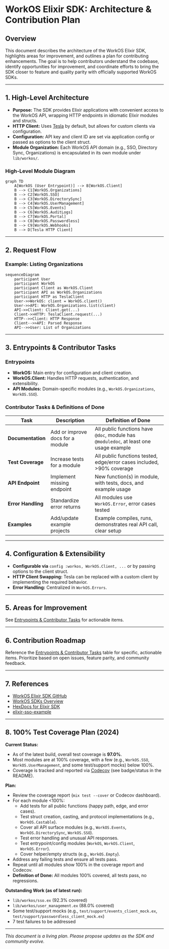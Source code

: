 # WorkOS Elixir SDK: Architecture & Contribution Plan

## Overview

This document describes the architecture of the WorkOS Elixir SDK, highlights areas for improvement, and outlines a plan for contributing enhancements. The goal is to help contributors understand the codebase, identify opportunities for improvement, and coordinate efforts to bring the SDK closer to feature and quality parity with officially supported WorkOS SDKs.

---

## 1. High-Level Architecture

- **Purpose:** The SDK provides Elixir applications with convenient access to the WorkOS API, wrapping HTTP endpoints in idiomatic Elixir modules and structs.
- **HTTP Client:** Uses [Tesla](https://github.com/elixir-tesla/tesla) by default, but allows for custom clients via configuration.
- **Configuration:** API key and client ID are set via application config or passed as options to the client struct.
- **Module Organization:** Each WorkOS API domain (e.g., SSO, Directory Sync, Organizations) is encapsulated in its own module under `lib/workos/`.

### High-Level Module Diagram

```mermaid
graph TD
    A[WorkOS (User Entrypoint)] --> B[WorkOS.Client]
    B --> C1[WorkOS.Organizations]
    B --> C2[WorkOS.SSO]
    B --> C3[WorkOS.DirectorySync]
    B --> C4[WorkOS.UserManagement]
    B --> C5[WorkOS.Events]
    B --> C6[WorkOS.AuditLogs]
    B --> C7[WorkOS.Portal]
    B --> C8[WorkOS.Passwordless]
    B --> C9[WorkOS.Webhooks]
    B --> D[Tesla HTTP Client]
```

---

## 2. Request Flow

### Example: Listing Organizations

```mermaid
sequenceDiagram
    participant User
    participant WorkOS
    participant Client as WorkOS.Client
    participant API as WorkOS.Organizations
    participant HTTP as TeslaClient
    User->>WorkOS: client = WorkOS.client()
    User->>API: WorkOS.Organizations.list(client)
    API->>Client: Client.get(...)
    Client->>HTTP: TeslaClient.request(...)
    HTTP-->>Client: HTTP Response
    Client-->>API: Parsed Response
    API-->>User: List of Organizations
```

---

## 3. Entrypoints & Contributor Tasks

### Entrypoints

- **WorkOS:** Main entry for configuration and client creation.
- **WorkOS.Client:** Handles HTTP requests, authentication, and extensibility.
- **API Modules:** Domain-specific modules (e.g., `WorkOS.Organizations`, `WorkOS.SSO`).

### Contributor Tasks & Definitions of Done

| Task | Description | Definition of Done |
|------|-------------|-------------------|
| **Documentation** | Add or improve docs for a module | All public functions have `@doc`, module has `@moduledoc`, at least one usage example |
| **Test Coverage** | Increase tests for a module | All public functions tested, edge/error cases included, >90% coverage |
| **API Endpoint** | Implement missing endpoint | New function(s) in module, with tests, docs, and example usage |
| **Error Handling** | Standardize error returns | All modules use `WorkOS.Error`, error cases tested |
| **Examples** | Add/update example projects | Example compiles, runs, demonstrates real API call, clear setup |

---

## 4. Configuration & Extensibility

- **Configurable via** `config :workos, WorkOS.Client, ...` or by passing options to the client struct.
- **HTTP Client Swapping:** Tesla can be replaced with a custom client by implementing the required behavior.
- **Error Handling:** Centralized in `WorkOS.Errors`.

---

## 5. Areas for Improvement

See [Entrypoints & Contributor Tasks](#3-entrypoints--contributor-tasks) for actionable items.

---

## 6. Contribution Roadmap

Reference the [Entrypoints & Contributor Tasks](#3-entrypoints--contributor-tasks) table for specific, actionable items. Prioritize based on open issues, feature parity, and community feedback.

---

## 7. References

- [WorkOS Elixir SDK GitHub](https://github.com/workos/workos-elixir)
- [WorkOS SDKs Overview](https://workos.com/docs/sdks)
- [HexDocs for Elixir SDK](https://hexdocs.pm/workos/WorkOS.html)
- [elixir-sso-example](https://github.com/workos/elixir-sso-example)

---

## 8. 100% Test Coverage Plan (2024)

**Current Status:**  
- As of the latest build, overall test coverage is **97.0%**.
- Most modules are at 100% coverage, with a few (e.g., `WorkOS.SSO`, `WorkOS.UserManagement`, and some test/support mocks) below 100%.
- Coverage is tracked and reported via [Codecov](https://about.codecov.io/) (see badge/status in the README).

**Plan:**
- Review the coverage report (`mix test --cover` or Codecov dashboard).
- For each module <100%:
  - Add tests for all public functions (happy path, edge, and error cases).
  - Test struct creation, casting, and protocol implementations (e.g., `WorkOS.Castable`).
  - Cover all API surface modules (e.g., `WorkOS.Events`, `WorkOS.DirectorySync`, `WorkOS.SSO`).
  - Test error handling and unusual API responses.
  - Test entrypoint/config modules (`WorkOS`, `WorkOS.Client`, `WorkOS.Error`).
  - Cover helper/empty structs (e.g., `WorkOS.Empty`).
- Address any failing tests and ensure all tests pass.
- Repeat until all modules show 100% in the coverage report and Codecov.
- **Definition of Done:** All modules 100% covered, all tests pass, no regressions.

**Outstanding Work (as of latest run):**
- `lib/workos/sso.ex` (92.3% covered)
- `lib/workos/user_management.ex` (88.0% covered)
- Some test/support mocks (e.g., `test/support/events_client_mock.ex`, `test/support/passwordless_client_mock.ex`)
- 7 test failures to be addressed

---

*This document is a living plan. Please propose updates as the SDK and community evolve.*
